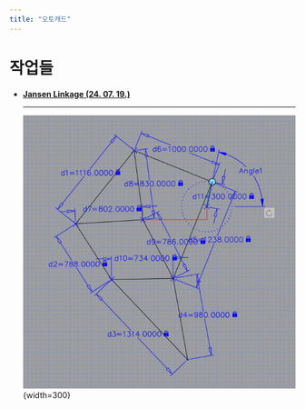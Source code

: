 ```yaml
---
title: "오토캐드"
---
```


# 작업들

<div class="grid cards" markdown>

-   [__Jansen Linkage (24. 07. 19.)__](./works/240719.md)

    ---
    ![240719](../../../../assets/tools-and-tales/tools/dynamic-block/240719-jansen-linkage.png){width=300}

</div>